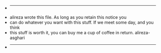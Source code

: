 * ----------------------------------------------------------------------------
 * alireza wrote this file.  As long as you retain this notice you
 * can do whatever you want with this stuff. If we meet some day, and you think
 * this stuff is worth it, you can buy me a cup of coffee in return.   alireza-asghari
 * ----------------------------------------------------------------------------
